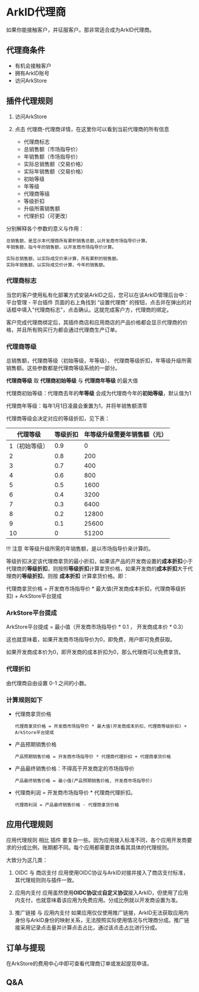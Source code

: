 # ArkID代理商

如果你能接触客户，并征服客户。那非常适合成为ArkID代理商。

## 代理商条件

* 有机会接触客户
* 拥有ArkID账号
* 访问ArkStore

## 插件代理规则

1. 访问ArkStore
2. 点击 代理商-代理商详情，在这里你可以看到当前代理商的所有信息

    * 代理商标志
    * 总销售额（市场指导价）
    * 年销售额（市场指导价）
    * 实际总销售额（交易价格）
    * 实际年销售额（交易价格）
    * 初始等级
    * 年等级
    * 代理商等级
    * 等级折扣
    * 升级所需销售额
    * 代理折扣（可更改）

分别解释各个参数的意义与作用：

```
总销售额，是显示本代理商所有累积销售总额,以开发商市场指导价计算。
年销售额，指今年的销售额，以开发商市场指导价计算。

实际总销售额，以实际成交价来计算，所有累积的销售额。
实际年销售额，以实际成交价计算，今年的销售额。
```

### 代理商标志

当您的客户使用私有化部署方式安装ArkID之后，您可以在该ArkID管理后台中：平台管理 - 平台插件 页面的右上角找到 “设置代理商” 的按钮，点击并在弹出的对话框中填入"代理商标志"，点击确认。这就完成客户方，代理商的绑定。

客户完成代理商绑定后，其插件商店和应用商店的产品价格都会显示代理商的价格，并且所有购买行为都会通过代理商生产订单。

### 代理商等级

总销售额，代理商等级（初始等级，年等级）， 代理商等级折扣，年等级升级所需销售额。这些参数都是代理商等级系统的一部分。

**代理商等级** 取 **代理商初始等级** 与 **代理商年等级** 的最大值

代理商初始等级：代理商去年的**年等级** 会成为代理商今年的**初始等级**，默认值为1

代理商年等级：每年1月1日凌晨会重置为1，并将年销售额清零

代理商等级会决定对应的等级折扣，见下表：

| 代理等级 | 等级折扣 | **年等级**升级需要年销售额（元） |
|--------|---------|----------|
| 1（初始等级）| 0.9 |  0       |
| 2 | 0.8 | 200 |
| 3 | 0.7 | 400 |
| 4 | 0.6 | 800 |
| 5 | 0.5 | 1600 |
| 6 | 0.4 | 3200 |
| 7 | 0.3 | 6400 |
| 8 | 0.2 | 12800 |
| 9 | 0.1 | 25600 |
| 10 | 0 | 51200 |

!!! 注意
    年等级升级所需的年销售额，是以市场指导价来计算的。

等级折扣决定该代理商拿货的最小折扣，如果该产品的开发商设置的**成本折扣**小于代理商的**等级折扣**，则按照**等级折扣**计算拿货价格，如果开发商的**成本折扣**大于代理商的**等级折扣**，则按 **成本折扣** 计算拿货价格。即：

代理商拿货价格 = 开发商市场指导价 * 最大值(开发商成本折扣，代理商等级折扣) + ArkStore平台提成

### ArkStore平台提成

ArkStore平台提成 = 最小值（开发商市场指导价 * 0.1 ， 开发商成本价 * 0.3）

这也就意味着，如果开发商市场指导价为0，即免费，用户即可免费获取。

如果开发商成本价为0，即开发商的成本折扣为0，那么代理商可以免费拿货。

### 代理折扣

由代理商自由设置 0-1 之间的小数。

### 计算规则如下

* 代理商拿货价格

    ```代理商拿货价格 = 开发商市场指导价 * 最大值(开发商成本折扣，代理商等级折扣) + ArkStore平台提成```

* 产品预期销售价格

    ```产品预期销售价格 = 开发商市场指导价 * 代理商代理折扣 + 代理商拿货价格```

* 产品最终销售价格：不得高于开发商定的市场指导价

    ```产品最终销售价格 = 最小值(产品预期销售价格, 开发商市场指导价)```

* 代理商利润 = 开发商市场指导价 * 代理商代理折扣。

    ```代理商利润 = 产品最终销售价格 - 代理商拿货价格```
    

## 应用代理规则

应用代理规则 相比 插件 要复杂一些。因为应用接入标准不同，各个应用开发商要求的分成比例，账期都不同。每个应用都需要具体看其具体的代理规则。

大致分为这几类：

1. OIDC 与 商店支付
    应用使用OIDC协议与ArkID对接并接入了商店支付标准，其代理规则则与插件一致。

2. 应用内支付
    应用虽然使用**OIDC协议**或**自定义协议**接入ArkID，但使用了应用内支付，也就意味着该应用为免费应用。分成比例就以开发商设置为准。

3. 推广链接 与 应用内支付
    如果应用仅仅使用推广链接，ArkID无法获取应用内身份与ArkID身份的映射关系，无法按照实际使用情况与代理商分成。推广链接采用记录点击量并计算点击占比，通过该点击占比进行分成。

## 订单与提现

在ArkStore的费用中心中即可查看代理商订单或发起提现申请。

## Q&A
